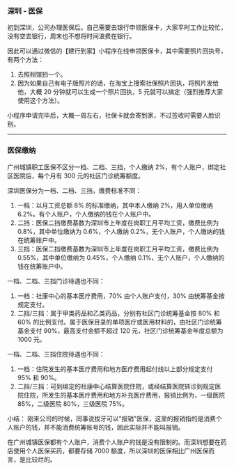 ### 深圳 - 医保
初到深圳，公司办理医保后。自己需要去银行申领医保卡，大家平时工作比较忙，没有空去银行，周末也不想将时间浪费在银行。

因此可以通过微信的【建行到家】小程序在线申领医保卡，其中需要照片回执号，有两个方法：

1. 去照相馆拍一个。
2. 因为如果自己有电子版照片的话，在淘宝上搜索社保照片回执，将照片发给他，大概 20 分钟就可以生成一个照片回执，5 元就可以搞定（强烈推荐大家使用这个方法）。

小程序申请完毕后，大概一周左右，社保卡就会寄到家，不过签收时需要人脸识别。


----
### 医保缴纳
广州城镇职工医保不区分一档、二档、三挡，个人缴纳 2%，有个人账户，绑定社区医院后，每个月有 300 元的社区门诊统筹额度。

深圳医保分为一档、二档、三挡，缴费标准不同：

1. 一档：以月工资总额 8% 的标准缴纳，其中本人缴纳 2%，用人单位缴纳 6.2%。有个人账户，个人缴纳的钱在个人账户中。
2. 二挡：医保二挡缴费基数为深圳市上年度在岗职工月平均工资，缴费比例为 0.8%，其中单位缴纳为 0.6%，个人缴纳 0.2%，无个人账户，个人缴纳的钱在统筹账户中。
3. 三挡：医保二挡缴费基数为深圳市上年度在岗职工月平均工资，缴费比例为 0.55%，其中单位缴纳为 0.45%，个人缴纳 0.1%，无个人账户，个人缴纳的钱在统筹账户中。

一档、二档、三挡门诊待遇也不同：

1. 一档：社康中心的基本医疗费用，70% 由个人账户支付，30% 由统筹基金按规定支付。
2. 二挡/三挡：属于甲类药品和乙类药品，分别有社区门诊统筹基金按 80% 和 60% 的比例支付。属于医保目录的单项医疗或医用材料的，由社区门诊统筹基金支付 90%，最高支付金额不超过 120 元，社区门诊统筹基金年度总额为 1000 元。

一档、二档、三挡住院待遇也不同：
1. 一档：住院发生的基本医疗费用和地方医疗费用起付线以上部分规定支付 95% 和 90%。
2. 二挡/三挡：可到绑定的社康中心结算医院住院，或经结算医院转诊到规定医院住院，所发生的基本医疗费用和地方补充医疗费用，报销比例为，一级医院 85%，二级医院 80%，三级医院 75%。

小结：
刚来公司的时候，同事说拔牙可以"报销"医保，这里的报销指的是消费个人账户的钱，并不能消费统筹账号的钱，因此实际并不能叫报销。

在广州城镇医保都有个人账户，消费个人账户的钱是没有限制的。而深圳想要在药店使用个人医保买药，都要存储 7000 额度，所以深圳的医保相比广州医保而言，是比较烂的。




